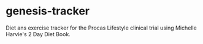 genesis-tracker
===============

Diet ans exercise tracker for the Procas Lifestyle clinical trial using Michelle Harvie's 2 Day Diet Book.

